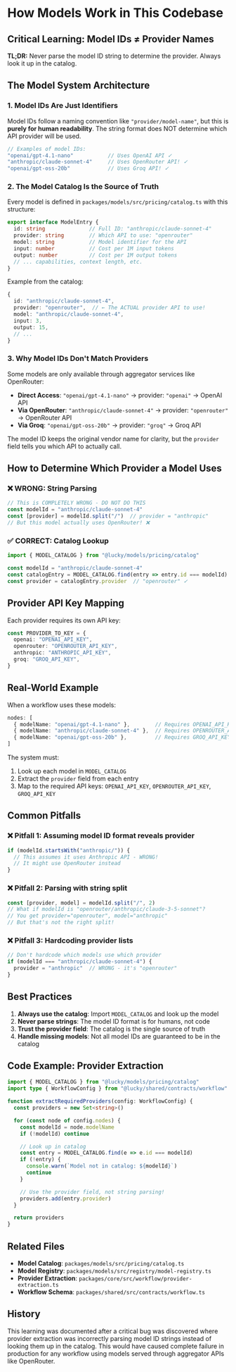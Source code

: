 # How Models Work in This Codebase

## Critical Learning: Model IDs ≠ Provider Names

**TL;DR:** Never parse the model ID string to determine the provider. Always look it up in the catalog.

## The Model System Architecture

### 1. Model IDs Are Just Identifiers

Model IDs follow a naming convention like `"provider/model-name"`, but this is **purely for human readability**. The string format does NOT determine which API provider will be used.

```typescript
// Examples of model IDs:
"openai/gpt-4.1-nano"           // Uses OpenAI API ✓
"anthropic/claude-sonnet-4"     // Uses OpenRouter API! ✓
"openai/gpt-oss-20b"            // Uses Groq API! ✓
```

### 2. The Model Catalog Is the Source of Truth

Every model is defined in `packages/models/src/pricing/catalog.ts` with this structure:

```typescript
export interface ModelEntry {
  id: string              // Full ID: "anthropic/claude-sonnet-4"
  provider: string        // Which API to use: "openrouter"
  model: string           // Model identifier for the API
  input: number           // Cost per 1M input tokens
  output: number          // Cost per 1M output tokens
  // ... capabilities, context length, etc.
}
```

Example from the catalog:

```typescript
{
  id: "anthropic/claude-sonnet-4",
  provider: "openrouter",  // ← The ACTUAL provider API to use!
  model: "anthropic/claude-sonnet-4",
  input: 3,
  output: 15,
  // ...
}
```

### 3. Why Model IDs Don't Match Providers

Some models are only available through aggregator services like OpenRouter:

- **Direct Access**: `"openai/gpt-4.1-nano"` → provider: `"openai"` → OpenAI API
- **Via OpenRouter**: `"anthropic/claude-sonnet-4"` → provider: `"openrouter"` → OpenRouter API
- **Via Groq**: `"openai/gpt-oss-20b"` → provider: `"groq"` → Groq API

The model ID keeps the original vendor name for clarity, but the `provider` field tells you which API to actually call.

## How to Determine Which Provider a Model Uses

### ❌ WRONG: String Parsing

```typescript
// This is COMPLETELY WRONG - DO NOT DO THIS
const modelId = "anthropic/claude-sonnet-4"
const [provider] = modelId.split("/")  // provider = "anthropic"
// But this model actually uses OpenRouter! ❌
```

### ✅ CORRECT: Catalog Lookup

```typescript
import { MODEL_CATALOG } from "@lucky/models/pricing/catalog"

const modelId = "anthropic/claude-sonnet-4"
const catalogEntry = MODEL_CATALOG.find(entry => entry.id === modelId)
const provider = catalogEntry.provider  // "openrouter" ✓
```

## Provider API Key Mapping

Each provider requires its own API key:

```typescript
const PROVIDER_TO_KEY = {
  openai: "OPENAI_API_KEY",
  openrouter: "OPENROUTER_API_KEY",
  anthropic: "ANTHROPIC_API_KEY",
  groq: "GROQ_API_KEY",
}
```

## Real-World Example

When a workflow uses these models:
```typescript
nodes: [
  { modelName: "openai/gpt-4.1-nano" },        // Requires OPENAI_API_KEY
  { modelName: "anthropic/claude-sonnet-4" },  // Requires OPENROUTER_API_KEY
  { modelName: "openai/gpt-oss-20b" },         // Requires GROQ_API_KEY
]
```

The system must:
1. Look up each model in `MODEL_CATALOG`
2. Extract the `provider` field from each entry
3. Map to the required API keys: `OPENAI_API_KEY`, `OPENROUTER_API_KEY`, `GROQ_API_KEY`

## Common Pitfalls

### ❌ Pitfall 1: Assuming model ID format reveals provider
```typescript
if (modelId.startsWith("anthropic/")) {
  // This assumes it uses Anthropic API - WRONG!
  // It might use OpenRouter instead
}
```

### ❌ Pitfall 2: Parsing with string split
```typescript
const [provider, model] = modelId.split("/", 2)
// What if modelId is "openrouter/anthropic/claude-3-5-sonnet"?
// You get provider="openrouter", model="anthropic"
// But that's not the right split!
```

### ❌ Pitfall 3: Hardcoding provider lists
```typescript
// Don't hardcode which models use which provider
if (modelId === "anthropic/claude-sonnet-4") {
  provider = "anthropic"  // WRONG - it's "openrouter"
}
```

## Best Practices

1. **Always use the catalog**: Import `MODEL_CATALOG` and look up the model
2. **Never parse strings**: The model ID format is for humans, not code
3. **Trust the provider field**: The catalog is the single source of truth
4. **Handle missing models**: Not all model IDs are guaranteed to be in the catalog

## Code Example: Provider Extraction

```typescript
import { MODEL_CATALOG } from "@lucky/models/pricing/catalog"
import type { WorkflowConfig } from "@lucky/shared/contracts/workflow"

function extractRequiredProviders(config: WorkflowConfig) {
  const providers = new Set<string>()

  for (const node of config.nodes) {
    const modelId = node.modelName
    if (!modelId) continue

    // Look up in catalog
    const entry = MODEL_CATALOG.find(e => e.id === modelId)
    if (!entry) {
      console.warn(`Model not in catalog: ${modelId}`)
      continue
    }

    // Use the provider field, not string parsing!
    providers.add(entry.provider)
  }

  return providers
}
```

## Related Files

- **Model Catalog**: `packages/models/src/pricing/catalog.ts`
- **Model Registry**: `packages/models/src/registry/model-registry.ts`
- **Provider Extraction**: `packages/core/src/workflow/provider-extraction.ts`
- **Workflow Schema**: `packages/shared/src/contracts/workflow.ts`

## History

This learning was documented after a critical bug was discovered where provider extraction was incorrectly parsing model ID strings instead of looking them up in the catalog. This would have caused complete failure in production for any workflow using models served through aggregator APIs like OpenRouter.
